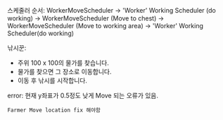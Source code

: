 스케줄러 순서:
WorkerMoveScheduler -> 'Worker' Working Scheduler (do working) -> WorkerMoveScheduler (Move to chest) -> WorkerMoveScheduler (Move to working area) -> 'Worker' Working Scheduler(do working)

낚시꾼:
- 주위 100 x 100의 물가를 찾습니다.
- 물가를 찾으면 그 장소로 이동합니다.
- 이동 후 낚시를 시작합니다.



error:
    현재 y좌표가 0.5정도 낮게 Move 되는 오류가 있음.

    Farmer Move location fix 해야함